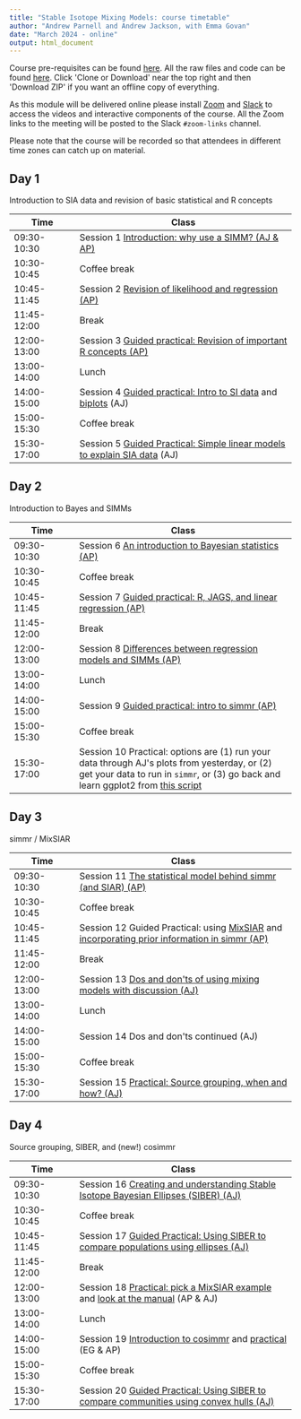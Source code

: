 ```yaml
---
title: "Stable Isotope Mixing Models: course timetable"
author: "Andrew Parnell and Andrew Jackson, with Emma Govan"
date: "March 2024 - online"
output: html_document
---
```


Course pre-requisites can be found [here](https://andrewcparnell.github.io/simms_course/Prerequisites.html). All the raw files and code can be found [here](https://github.com/andrewcparnell/simms_course). Click 'Clone or Download' near the top right and then 'Download ZIP' if you want an offline copy of everything. 

As this module will be delivered online please install [Zoom](https://www.zoom.us) and [Slack](https://slack.com) to access the videos and interactive components of the course. All the Zoom links to the meeting will be posted to the Slack `#zoom-links` channel.

Please note that the course will be recorded so that attendees in different time zones can catch up on material.

## Day 1

Introduction to SIA data and revision of basic statistical and R concepts

<span style="display: inline-block; width:100px">Time</span> | Class
------------- | ----------------------------------------------------
09:30-10:30 | Session 1 [Introduction: why use a SIMM? (AJ & AP)](https://andrewcparnell.github.io/simms_course/aj-content/intro-why-use-a-SIMM.html)
10:30-10:45 | Coffee break
10:45-11:45 | Session 2 [Revision of likelihood and regression (AP)](https://andrewcparnell.github.io/simms_course/ap_notes/revision_of_likelihood_regression/revision_of_likelihood_and_regression.pdf)
11:45-12:00 | Break 
12:00-13:00 | Session 3 [Guided practical: Revision of important R concepts (AP)](https://andrewcparnell.github.io/simms_course/ap_notes/revision_of_R/Revision_of_R.R)
13:00-14:00 | Lunch
14:00-15:00 | Session 4 [Guided practical: Intro to SI data](https://andrewcparnell.github.io/simms_course/aj-content/practicals/day-1-pm1/Exploring-Basic-SIA-Data.nb.html) and [biplots](https://andrewcparnell.github.io/simms_course/aj-content/practicals/day-1-pm1/first-biplot.nb.html) (AJ)
15:00-15:30 | Coffee break
15:30-17:00 | Session 5 [Guided Practical: Simple linear models to explain SIA data](https://andrewcparnell.github.io/simms_course/aj-content/practicals/day-1-pm2/basic-SIA-linear-models.nb.html) (AJ)

## Day 2

Introduction to Bayes and SIMMs

<span style="display: inline-block; width:100px">Time</span> | Class
------------- | ----------------------------------------------------
09:30-10:30 | Session 6 [An introduction to Bayesian statistics (AP)](https://andrewcparnell.github.io/simms_course/ap_notes/intro_bayes/intro_bayes.pdf)
10:30-10:45 | Coffee break
10:45-11:45 | Session 7 [Guided practical: R, JAGS, and linear regression (AP)](https://andrewcparnell.github.io/simms_course/ap_notes/prac_jags/practical_R_jags_and_lr.R)
11:45-12:00 | Break 
12:00-13:00 | Session 8 [Differences between regression models and SIMMs (AP)](https://andrewcparnell.github.io/simms_course/ap_notes/reg_and_simms/reg_and_simms.pdf) 
13:00-14:00 | Lunch
14:00-15:00 | Session 9 [Guided practical: intro to simmr (AP)](https://andrewcparnell.github.io/simms_course/ap_notes/prac_using_simmr/simmr_vignette_code.R)
15:00-15:30 | Coffee break
15:30-17:00 | Session 10 Practical: options are (1) run your data through AJ's plots from yesterday, or (2) get your data to run in `simmr`, or (3) go back and learn ggplot2 from [this script](https://andrewcparnell.github.io/simms_course/ap_notes/gg_plot_class.R)

## Day 3

simmr / MixSIAR

<span style="display: inline-block; width:100px">Time</span> | Class
------------- | ----------------------------------------------------
09:30-10:30 | Session 11 [The statistical model behind simmr (and SIAR) (AP)](https://andrewcparnell.github.io/simms_course/ap_notes/siar_stats/siar_stats.pdf)
10:30-10:45 | Coffee break
10:45-11:45 | Session 12 Guided Practical: using [MixSIAR](https://andrewcparnell.github.io/simms_course/ap_notes/prac_mixsiar_and_jags/mixsiar_script.R) and [incorporating prior information in simmr (AP)](https://andrewcparnell.github.io/simms_course/ap_notes/prac_using_simmr/simmr_with_priors.R)
11:45-12:00 | Break 
12:00-13:00 | Session 13 [Dos and don'ts of using mixing models with discussion (AJ)](https://andrewcparnell.github.io/simms_course/aj-content/siar-dos-and-donts.html)
13:00-14:00 | Lunch
14:00-15:00 | Session 14 Dos and don'ts continued (AJ)
15:00-15:30 | Coffee break
15:30-17:00 | Session 15 [Practical: Source grouping, when and how? (AJ)](https://andrewcparnell.github.io/simms_course/aj-content/practicals/source-aggregation.nb.html) 


## Day 4 

Source grouping, SIBER, and (new!) cosimmr

<span style="display: inline-block; width:100px">Time</span> | Class
------------- | ----------------------------------------------------
09:30-10:30 | Session 16 [Creating and understanding Stable Isotope Bayesian Ellipses (SIBER) (AJ)](https://andrewcparnell.github.io/simms_course/aj-content/siber-intro-ellipses.html)
10:30-10:45 | Coffee break
10:45-11:45 | Session 17 [Guided Practical: Using SIBER to compare populations using ellipses (AJ)](https://andrewcparnell.github.io/simms_course/aj-content/practicals/siber-comparing-populations.nb.html)
11:45-12:00 | Break 
12:00-13:00 | Session 18 [Practical: pick a MixSIAR example](https://github.com/brianstock/MixSIAR/tree/master/inst/example_scripts) and [look at the manual](https://github.com/brianstock/MixSIAR/blob/master/Manual/mixsiar_manual_3.1.pdf) (AP & AJ)
13:00-14:00 | Lunch
14:00-15:00 | Session 19 [Introduction to cosimmr](https://andrewcparnell.github.io/simms_course/ap_notes/cosimmr/cosimmr_presentation.pdf) and [practical](https://raw.githubusercontent.com/emmagovan/cosimmr/master/vignettes/cosimmr.Rmd) (EG & AP)
15:00-15:30 | Coffee break
15:30-17:00 | Session 20 [Guided Practical: Using SIBER to compare communities using convex hulls (AJ)](https://andrewcparnell.github.io/simms_course/aj-content/practicals/siber-comparing-communities.nb.html)


